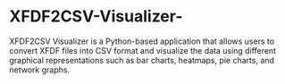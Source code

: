 # XFDF2CSV-Visualizer-
XFDF2CSV Visualizer is a Python-based application that allows users to convert XFDF files into CSV format and visualize the data using different graphical representations such as bar charts, heatmaps, pie charts, and network graphs.
